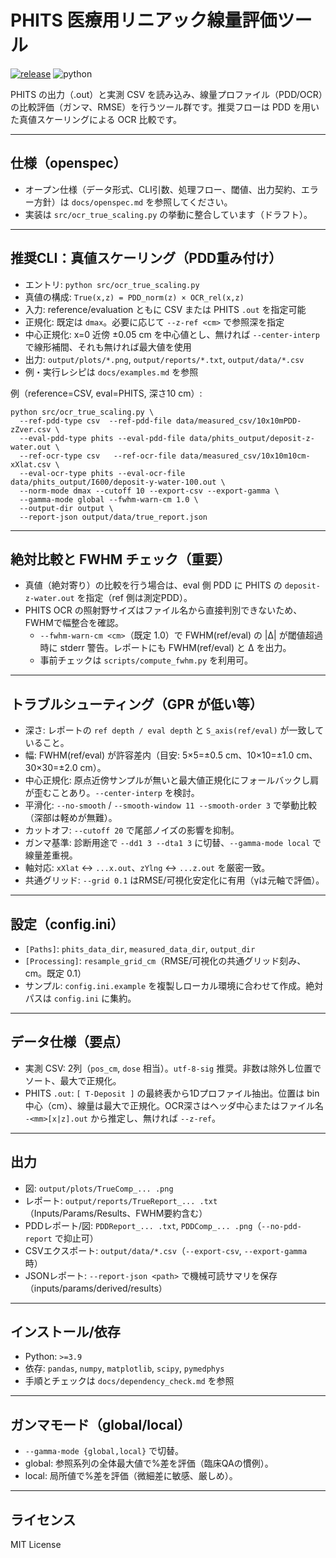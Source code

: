 # PHITS 医療用リニアック線量評価ツール

[![release](https://img.shields.io/github/v/release/inata169/phits-linac-validation?include_prereleases&label=release)](LICENSE)
![python](https://img.shields.io/badge/python-%3E%3D3.9-blue)

PHITS の出力（.out）と実測 CSV を読み込み、線量プロファイル（PDD/OCR）の比較評価（ガンマ、RMSE）を行うツール群です。推奨フローは PDD を用いた真値スケーリングによる OCR 比較です。

-----

## 仕様（openspec）
- オープン仕様（データ形式、CLI引数、処理フロー、閾値、出力契約、エラー方針）は `docs/openspec.md` を参照してください。
- 実装は `src/ocr_true_scaling.py` の挙動に整合しています（ドラフト）。

-----

## 推奨CLI：真値スケーリング（PDD重み付け）
- エントリ: `python src/ocr_true_scaling.py`
- 真値の構成: `True(x,z) = PDD_norm(z) × OCR_rel(x,z)`
- 入力: reference/evaluation ともに CSV または PHITS `.out` を指定可能
- 正規化: 既定は `dmax`。必要に応じて `--z-ref <cm>` で参照深を指定
- 中心正規化: x=0 近傍 ±0.05 cm を中心値とし、無ければ `--center-interp` で線形補間、それも無ければ最大値を使用
- 出力: `output/plots/*.png`, `output/reports/*.txt`, `output/data/*.csv`
- 例・実行レシピは `docs/examples.md` を参照

例（reference=CSV, eval=PHITS, 深さ10 cm）:
```
python src/ocr_true_scaling.py \
  --ref-pdd-type csv  --ref-pdd-file data/measured_csv/10x10mPDD-zZver.csv \
  --eval-pdd-type phits --eval-pdd-file data/phits_output/deposit-z-water.out \
  --ref-ocr-type csv   --ref-ocr-file data/measured_csv/10x10m10cm-xXlat.csv \
  --eval-ocr-type phits --eval-ocr-file data/phits_output/I600/deposit-y-water-100.out \
  --norm-mode dmax --cutoff 10 --export-csv --export-gamma \
  --gamma-mode global --fwhm-warn-cm 1.0 \
  --output-dir output \
  --report-json output/data/true_report.json
```

-----

## 絶対比較と FWHM チェック（重要）
- 真値（絶対寄り）の比較を行う場合は、eval 側 PDD に PHITS の `deposit-z-water.out` を指定（ref 側は測定PDD）。
- PHITS OCR の照射野サイズはファイル名から直接判別できないため、FWHMで幅整合を確認。
  - `--fwhm-warn-cm <cm>`（既定 1.0）で FWHM(ref/eval) の |Δ| が閾値超過時に stderr 警告。レポートにも FWHM(ref/eval) と Δ を出力。
  - 事前チェックは `scripts/compute_fwhm.py` を利用可。

-----

## トラブルシューティング（GPR が低い等）
- 深さ: レポートの `ref depth / eval depth` と `S_axis(ref/eval)` が一致していること。
- 幅: FWHM(ref/eval) が許容差内（目安: 5×5=±0.5 cm、10×10=±1.0 cm、30×30=±2.0 cm）。
- 中心正規化: 原点近傍サンプルが無いと最大値正規化にフォールバックし肩が歪むことあり。`--center-interp` を検討。
- 平滑化: `--no-smooth` / `--smooth-window 11 --smooth-order 3` で挙動比較（深部は軽めが無難）。
- カットオフ: `--cutoff 20` で尾部ノイズの影響を抑制。
- ガンマ基準: 診断用途で `--dd1 3 --dta1 3` に切替、`--gamma-mode local` で線量差重視。
- 軸対応: `xXlat` ↔ `...x.out`、`zYlng` ↔ `...z.out` を厳密一致。
- 共通グリッド: `--grid 0.1` はRMSE/可視化安定化に有用（γは元軸で評価）。

-----

## 設定（config.ini）
- `[Paths]`: `phits_data_dir`, `measured_data_dir`, `output_dir`
- `[Processing]`: `resample_grid_cm`（RMSE/可視化の共通グリッド刻み、cm。既定 0.1）
- サンプル: `config.ini.example` を複製しローカル環境に合わせて作成。絶対パスは `config.ini` に集約。

-----

## データ仕様（要点）
- 実測 CSV: 2列（`pos_cm`, `dose` 相当）。`utf-8-sig` 推奨。非数は除外し位置でソート、最大で正規化。
- PHITS `.out`: `[ T-Deposit ]` の最終表から1Dプロファイル抽出。位置は bin 中心（cm）、線量は最大で正規化。OCR深さはヘッダ中心またはファイル名 `-<mm>[x|z].out` から推定し、無ければ `--z-ref`。

-----

## 出力
- 図: `output/plots/TrueComp_... .png`
- レポート: `output/reports/TrueReport_... .txt`（Inputs/Params/Results、FWHM要約含む）
- PDDレポート/図: `PDDReport_... .txt`, `PDDComp_... .png`（`--no-pdd-report` で抑止可）
- CSVエクスポート: `output/data/*.csv`（`--export-csv`, `--export-gamma` 時）
- JSONレポート: `--report-json <path>` で機械可読サマリを保存（inputs/params/derived/results）

-----

## インストール/依存
- Python: `>=3.9`
- 依存: `pandas`, `numpy`, `matplotlib`, `scipy`, `pymedphys`
- 手順とチェックは `docs/dependency_check.md` を参照

-----

## ガンマモード（global/local）
- `--gamma-mode {global,local}` で切替。
- global: 参照系列の全体最大値で%差を評価（臨床QAの慣例）。
- local: 局所値で%差を評価（微細差に敏感、厳しめ）。

-----

## ライセンス
MIT License

